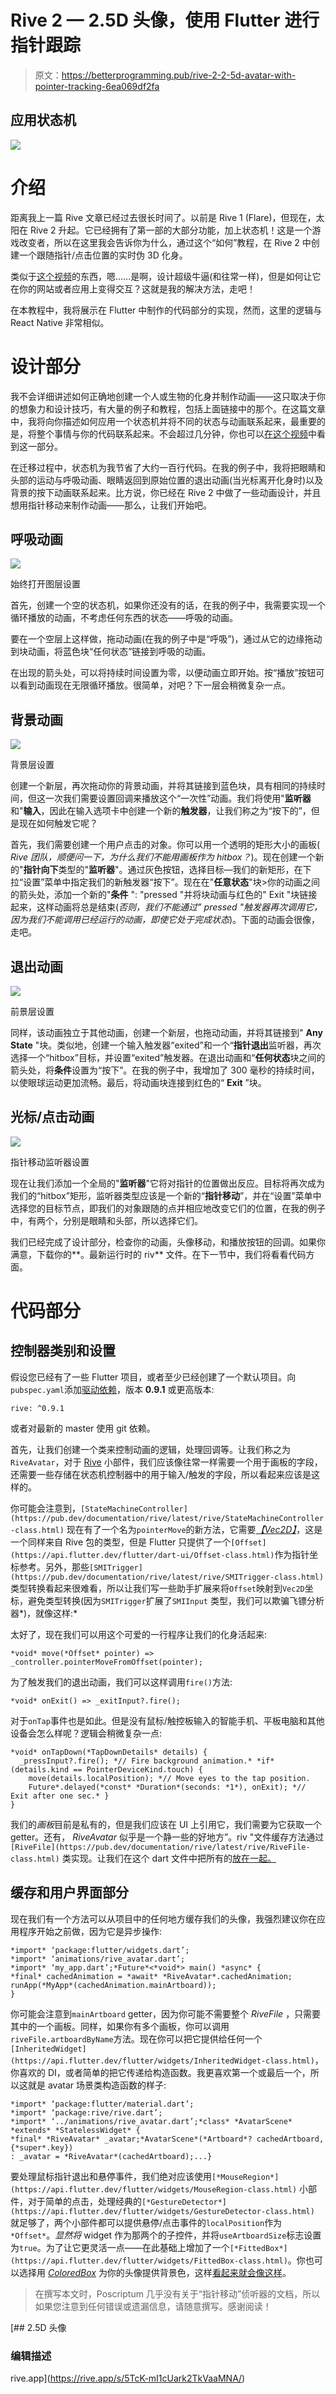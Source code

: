 # Rive 2 — 2.5D 头像，使用 Flutter 进行指针跟踪

> 原文：<https://betterprogramming.pub/rive-2-2-5d-avatar-with-pointer-tracking-6ea069df2fa>

## 应用状态机

![](img/e7d29cbf61217fc1e623241d435a69ac.png)

# 介绍

距离我上一篇 Rive 文章已经过去很长时间了。以前是 Rive 1 (Flare)，但现在，太阳在 Rive 2 升起。它已经拥有了第一部的大部分功能，加上状态机！这是一个游戏改变者，所以在这里我会告诉你为什么，通过这个“如何”教程，在 Rive 2 中创建一个跟随指针/点击位置的实时伪 3D 化身。

类似于[这个视频](https://www.youtube.com/watch?v=UxDAs8RgKyY)的东西，嗯……是啊，设计超级牛逼(和往常一样)，但是如何让它在你的网站或者应用上变得交互？这就是我的解决方法，走吧！

在本教程中，我将展示在 Flutter 中制作的代码部分的实现，然而，这里的逻辑与 React Native 非常相似。

# 设计部分

我不会详细讲述如何正确地创建一个人或生物的化身并制作动画——这只取决于你的想象力和设计技巧，有大量的例子和教程，包括上面链接中的那个。在这篇文章中，我将向你描述如何应用一个状态机并将不同的状态与动画联系起来，最重要的是，将整个事情与你的代码联系起来。不会超过几分钟，你也可以[在这个视频](https://youtu.be/EGv2rjTjzDM)中看到这一部分。

在迁移过程中，状态机为我节省了大约一百行代码。在我的例子中，我将把眼睛和头部的运动与呼吸动画、眼睛返回到原始位置的退出动画(当光标离开化身时)以及背景的按下动画联系起来。比方说，你已经在 Rive 2 中做了一些动画设计，并且想用指针移动来制作动画——那么，让我们开始吧。

## 呼吸动画

![](img/b6b56f68f62c3904fd1667603b67b33d.png)

始终打开图层设置

首先，创建一个空的状态机，如果你还没有的话，在我的例子中，我需要实现一个循环播放的动画，不考虑任何东西的状态——呼吸的动画。

要在一个空层上这样做，拖动动画(在我的例子中是“呼吸”)，通过从它的边缘拖动到块动画，将蓝色块“任何状态”链接到呼吸的动画。

在出现的箭头处，可以将持续时间设置为零，以便动画立即开始。按“播放”按钮可以看到动画现在无限循环播放。很简单，对吧？下一层会稍微复杂一点。

## 背景动画

![](img/d18416f67eb4184eba4a44c1cea31162.png)

背景层设置

创建一个新层，再次拖动你的背景动画，并将其链接到蓝色块，具有相同的持续时间，但这一次我们需要设置回调来播放这个“一次性”动画。我们将使用"**监听器**和"**输入**，因此在输入选项卡中创建一个新的**触发器**，让我们称之为“按下的”，但是现在如何触发它呢？

首先，我们需要创建一个用户点击的对象。你可以用一个透明的矩形大小的画板( *Rive 团队，顺便问一下，为什么我们不能用画板作为 hitbox？*)。现在创建一个新的"**指针向下**类型的"**监听器**"。通过灰色按钮，选择目标—我们的新矩形，在下拉“设置”菜单中指定我们的新触发器“按下”。现在在"**任意状态**"块>你的动画之间的箭头处，添加一个新的"**条件** ": "pressed "并将块动画与红色的" Exit "块链接起来，这样动画将总是结束(*否则，我们不能通过" pressed "触发器再次调用它，因为我们不能调用已经运行的动画，即使它处于完成状态*)。下面的动画会很像，走吧。

## 退出动画

![](img/7558a017071772dd0dd612c10119d387.png)

前景层设置

同样，该动画独立于其他动画，创建一个新层，也拖动动画，并将其链接到" **Any State** "块。类似地，创建一个输入触发器“exited”和一个“**指针退出**监听器，再次选择一个“hitbox”目标，并设置“exited”触发器。在退出动画和“**任何状态**块之间的箭头处，将**条件**设置为“按下”。在我的例子中，我增加了 300 毫秒的持续时间，以使眼球运动更加流畅。最后，将动画块连接到红色的“ **Exit** ”块。

## 光标/点击动画

![](img/c06e2114578386ff3932da3734296f39.png)

指针移动监听器设置

现在让我们添加一个全局的"**监听器**"它将对指针的位置做出反应。目标将再次成为我们的“hitbox”矩形，监听器类型应该是一个新的“**指针移动**”，并在“设置”菜单中选择您的目标节点，即我们的对象跟随的点并相应地改变它们的位置，在我的例子中，有两个，分别是眼睛和头部，所以选择它们。

我们已经完成了设计部分，检查你的动画，头像移动，和播放按钮的回调。如果你满意，下载你的**。最新运行时的 riv** 文件。在下一节中，我们将看看代码方面。

# 代码部分

## 控制器类别和设置

假设您已经有了一些 Flutter 项目，或者至少已经创建了一个默认项目。向`pubspec.yaml`添加[驱动依赖](https://pub.dev/packages/rive)，版本 **0.9.1** 或更高版本:

```
rive: ^0.9.1
```

或者对最新的 master 使用 git 依赖。

首先，让我们创建一个类来控制动画的逻辑，处理回调等。让我们称之为`RiveAvatar`，对于 [Rive](https://pub.dev/documentation/rive/latest/rive/Rive-class.html) 小部件，我们应该像往常一样需要一个用于画板的字段，还需要一些存储在状态机控制器中的用于输入/触发的字段，所以看起来应该是这样的。

你可能会注意到，`[StateMachineController](https://pub.dev/documentation/rive/latest/rive/StateMachineController-class.html)` 现在有了一个名为`pointerMove`的新方法，它需要[*【Vec2D】*](https://pub.dev/documentation/rive/latest/math/Vec2D-class.html)，这是一个同样来自 Rive 包的类型，但是 Flutter 只提供了一个`[Offset](https://api.flutter.dev/flutter/dart-ui/Offset-class.html)`作为指针坐标参考。另外，那些`[SMITrigger](https://pub.dev/documentation/rive/latest/rive/SMITrigger-class.html)`类型转换看起来很难看，所以让我们写一些助手扩展来将`Offset`映射到`Vec2D`坐标，避免类型转换(因为`SMITrigger`扩展了`SMIInput` 类型，我们可以欺骗飞镖分析器*)，就像这样:*

太好了，现在我们可以用这个可爱的一行程序让我们的化身活起来:

```
*void* move(*Offset* pointer) => _controller.pointerMoveFromOffset(pointer);
```

为了触发我们的退出动画，我们可以这样调用`fire()`方法:

```
*void* onExit() => _exitInput?.fire();
```

对于`onTap`事件也是如此。但是没有鼠标/触控板输入的智能手机、平板电脑和其他设备会怎么样呢？逻辑会稍微复杂一点:

```
*void* onTapDown(*TapDownDetails* details) {
  _pressInput?.fire(); *// Fire background animation.* *if* (details.kind == PointerDeviceKind.touch) {
    move(details.localPosition); *// Move eyes to the tap position.
    Future*.delayed(*const* *Duration*(seconds: *1*), onExit); *// Exit after one sec.* }
}
```

我们的*画板*目前是私有的，但是我们应该在 UI 上引用它，我们需要为它获取一个 getter。还有， *RiveAvatar* 似乎是一个静一些的好地方”。riv "文件缓存方法通过`[RiveFile](https://pub.dev/documentation/rive/latest/rive/RiveFile-class.html)` 类实现。让我们在这个 dart 文件中把所有的[放在一起。](https://github.com/tsinis/tsinis.github.io/blob/master/lib/animations/rive_avatar.dart)

## 缓存和用户界面部分

现在我们有一个方法可以从项目中的任何地方缓存我们的头像，我强烈建议你在应用程序开始之前做，因为它是异步操作:

```
*import* ‘package:flutter/widgets.dart’;
*import* ‘animations/rive_avatar.dart’;
*import* ‘my_app.dart’;*Future*<*void*> main() *async* {
*final* cachedAnimation = *await* *RiveAvatar*.cachedAnimation;
runApp(*MyApp*(cachedAnimation.mainArtboard));
}
```

你可能会注意到`mainArtboard` getter，因为你可能不需要整个 *RiveFile* ，只需要其中的一个画板。同样，如果你有多个画板，你可以调用`riveFile.artboardByName`方法。现在你可以把它提供给任何一个`[InheritedWidget](https://api.flutter.dev/flutter/widgets/InheritedWidget-class.html)`，你喜欢的 DI，或者简单的把它传递给构造函数。我更喜欢第一个或最后一个，所以这就是 avatar 场景类构造函数的样子:

```
*import* ‘package:flutter/material.dart’;
*import* ‘package:rive/rive.dart’;
*import* ‘../animations/rive_avatar.dart’;*class* *AvatarScene* *extends* *StatelessWidget* {
*final* *RiveAvatar* _avatar;*AvatarScene*(*Artboard*? cachedArtboard, {*super*.key})
: _avatar = *RiveAvatar*(cachedArtboard);...}
```

要处理鼠标指针退出和悬停事件，我们绝对应该使用`[*MouseRegion*](https://api.flutter.dev/flutter/widgets/MouseRegion-class.html)` 小部件，对于简单的点击，处理经典的`[*GestureDetector*](https://api.flutter.dev/flutter/widgets/GestureDetector-class.html)` 就足够了，两个小部件都可以提供悬停/点击事件的`localPosition`作为`*Offset*`。*显然将* widget 作为那两个的子控件，并将`useArtboardSize`标志设置为`true`。为了让它更灵活一点——在此基础上增加了一个`[*FittedBox*](https://api.flutter.dev/flutter/widgets/FittedBox-class.html)`。你也可以选择用 [*ColoredBox*](https://api.flutter.dev/flutter/widgets/ColoredBox-class.html) 为你的头像提供背景色，这样[看起来就会像这样](https://github.com/tsinis/tsinis.github.io/blob/master/lib/widgets/avatar_scene.dart)。

> 在撰写本文时，Poscriptum 几乎没有关于“指针移动”侦听器的文档，所以如果您注意到任何错误或遗漏信息，请随意撰写。感谢阅读！

[](https://rive.app/s/5TcK-mI1cUark2TkVaaMNA/) [## 2.5D 头像

### 编辑描述

rive.app](https://rive.app/s/5TcK-mI1cUark2TkVaaMNA/)